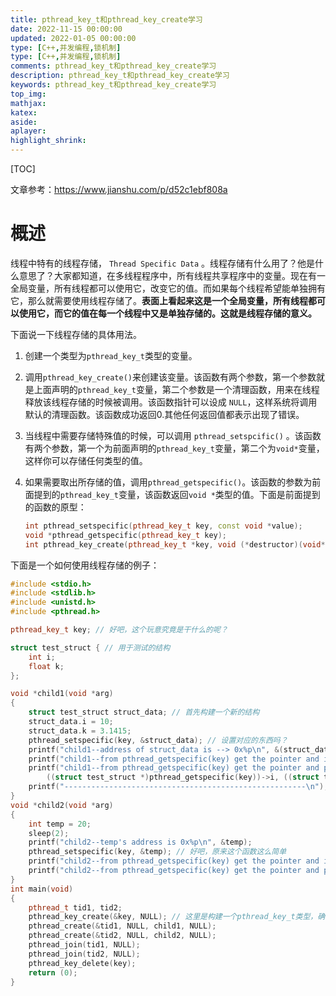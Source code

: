```yaml
---
title: pthread_key_t和pthread_key_create学习
date: 2022-11-15 00:00:00
updated: 2022-01-05 00:00:00
type: [C++,并发编程,锁机制]
type: [C++,并发编程,锁机制]
comments: pthread_key_t和pthread_key_create学习
description: pthread_key_t和pthread_key_create学习
keywords: pthread_key_t和pthread_key_create学习
top_img:
mathjax:
katex:
aside:
aplayer:
highlight_shrink:
---
```


[TOC]

文章参考：https://www.jianshu.com/p/d52c1ebf808a

# 概述

线程中特有的线程存储， `Thread Specific Data` 。线程存储有什么用了？他是什么意思了？大家都知道，在多线程程序中，所有线程共享程序中的变量。现在有一全局变量，所有线程都可以使用它，改变它的值。而如果每个线程希望能单独拥有它，那么就需要使用线程存储了。**表面上看起来这是一个全局变量，所有线程都可以使用它，而它的值在每一个线程中又是单独存储的。这就是线程存储的意义。**

下面说一下线程存储的具体用法。

1. 创建一个类型为`pthread_key_t`类型的变量。

2. 调用`pthread_key_create()`来创建该变量。该函数有两个参数，第一个参数就是上面声明的`pthread_key_t`变量，第二个参数是一个清理函数，用来在线程释放该线程存储的时候被调用。该函数指针可以设成 `NULL`，这样系统将调用默认的清理函数。该函数成功返回0.其他任何返回值都表示出现了错误。

3. 当线程中需要存储特殊值的时候，可以调用 `pthread_setspcific()` 。该函数有两个参数，第一个为前面声明的`pthread_key_t`变量，第二个为`void*`变量，这样你可以存储任何类型的值。

4. 如果需要取出所存储的值，调用`pthread_getspecific()`。该函数的参数为前面提到的`pthread_key_t`变量，该函数返回`void *`类型的值。下面是前面提到的函数的原型：

   ```c++
   int pthread_setspecific(pthread_key_t key, const void *value);
   void *pthread_getspecific(pthread_key_t key);
   int pthread_key_create(pthread_key_t *key, void (*destructor)(void*));
   ```

   

下面是一个如何使用线程存储的例子：

```c++
#include <stdio.h>
#include <stdlib.h>
#include <unistd.h>
#include <pthread.h>

pthread_key_t key; // 好吧，这个玩意究竟是干什么的呢？

struct test_struct { // 用于测试的结构
    int i;
    float k;
};

void *child1(void *arg)
{
    struct test_struct struct_data; // 首先构建一个新的结构
    struct_data.i = 10;
    struct_data.k = 3.1415;
    pthread_setspecific(key, &struct_data); // 设置对应的东西吗？
    printf("child1--address of struct_data is --> 0x%p\n", &(struct_data));
    printf("child1--from pthread_getspecific(key) get the pointer and it points to --> 0x%p\n", (struct test_struct *)pthread_getspecific(key));
    printf("child1--from pthread_getspecific(key) get the pointer and print it's content:\nstruct_data.i:%d\nstruct_data.k: %f\n", 
        ((struct test_struct *)pthread_getspecific(key))->i, ((struct test_struct *)pthread_getspecific(key))->k);
    printf("------------------------------------------------------\n");
}
void *child2(void *arg)
{
    int temp = 20;
    sleep(2);
    printf("child2--temp's address is 0x%p\n", &temp);
    pthread_setspecific(key, &temp); // 好吧，原来这个函数这么简单
    printf("child2--from pthread_getspecific(key) get the pointer and it points to --> 0x%p\n", (int *)pthread_getspecific(key));
    printf("child2--from pthread_getspecific(key) get the pointer and print it's content --> temp:%d\n", *((int *)pthread_getspecific(key)));
}
int main(void)
{
    pthread_t tid1, tid2;
    pthread_key_create(&key, NULL); // 这里是构建一个pthread_key_t类型，确实是相当于一个key
    pthread_create(&tid1, NULL, child1, NULL);
    pthread_create(&tid2, NULL, child2, NULL);
    pthread_join(tid1, NULL);
    pthread_join(tid2, NULL);
    pthread_key_delete(key);
    return (0);
}
```

